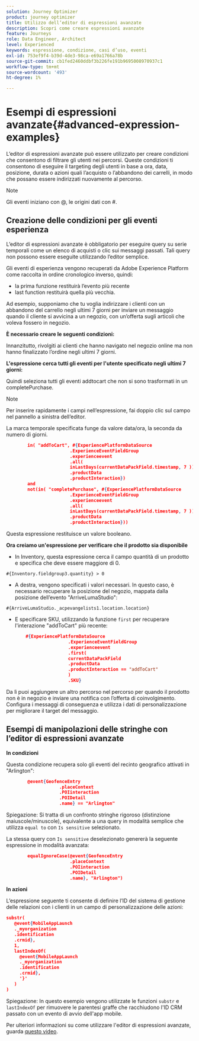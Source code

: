 ```yaml
---
solution: Journey Optimizer
product: journey optimizer
title: Utilizzo dell’editor di espressioni avanzate
description: Scopri come creare espressioni avanzate
feature: Journeys
role: Data Engineer, Architect
level: Experienced
keywords: espressione, condizione, casi d’uso, eventi
exl-id: 753ef9f4-b39d-4de3-98ca-e69a1766a78b
source-git-commit: cb1fed2460ddbf3b226fe191b9695008970937c1
workflow-type: tm+mt
source-wordcount: '493'
ht-degree: 1%

---
```


# Esempi di espressioni avanzate{#advanced-expression-examples}

L’editor di espressioni avanzate può essere utilizzato per creare condizioni che consentono di filtrare gli utenti nei percorsi. Queste condizioni ti consentono di eseguire il targeting degli utenti in base a ora, data, posizione, durata o azioni quali l’acquisto o l’abbandono dei carrelli, in modo che possano essere indirizzati nuovamente al percorso.

>[!NOTE]
>
>Gli eventi iniziano con @, le origini dati con #.

## Creazione delle condizioni per gli eventi esperienza

L’editor di espressioni avanzate è obbligatorio per eseguire query su serie temporali come un elenco di acquisti o clic sui messaggi passati. Tali query non possono essere eseguite utilizzando l’editor semplice.

Gli eventi di esperienza vengono recuperati da Adobe Experience Platform come raccolta in ordine cronologico inverso, quindi:

* la prima funzione restituirà l’evento più recente
* last function restituirà quella più vecchia.

Ad esempio, supponiamo che tu voglia indirizzare i clienti con un abbandono del carrello negli ultimi 7 giorni per inviare un messaggio quando il cliente si avvicina a un negozio, con un’offerta sugli articoli che voleva fossero in negozio.

**È necessario creare le seguenti condizioni:**

Innanzitutto, rivolgiti ai clienti che hanno navigato nel negozio online ma non hanno finalizzato l’ordine negli ultimi 7 giorni.

<!--**This expression looks for a specified value in a string value:**

`In (“addToCart”, #{field reference from experience event})`-->

**L&#39;espressione cerca tutti gli eventi per l&#39;utente specificato negli ultimi 7 giorni:**

Quindi seleziona tutti gli eventi addtocart che non si sono trasformati in un completePurchase.

>[!NOTE]
>
>Per inserire rapidamente i campi nell’espressione, fai doppio clic sul campo nel pannello a sinistra dell’editor.

La marca temporale specificata funge da valore data/ora, la seconda da numero di giorni.

```json
        in( "addToCart", #{ExperiencePlatformDataSource
                        .ExperienceEventFieldGroup
                        .experienceevent
                        .all(
                        inLastDays(currentDataPackField.timestamp, 7 ))
                        .productData
                        .productInteraction})
        and
        not(in( "completePurchase", #{ExperiencePlatformDataSource
                        .ExperienceEventFieldGroup
                        .experienceevent
                        .all(
                        inLastDays(currentDataPackField.timestamp, 7 ))
                        .productData
                        .productInteraction}))
```

Questa espressione restituisce un valore booleano.

**Ora creiamo un&#39;espressione per verificare che il prodotto sia disponibile**

* In Inventory, questa espressione cerca il campo quantità di un prodotto e specifica che deve essere maggiore di 0.

`#{Inventory.fieldgroup3.quantity} > 0`

* A destra, vengono specificati i valori necessari. In questo caso, è necessario recuperare la posizione del negozio, mappata dalla posizione dell’evento &quot;ArriveLumaStudio&quot;:

`#{ArriveLumaStudio._acpevangelists1.location.location}`

* E specificare SKU, utilizzando la funzione `first` per recuperare l&#39;interazione &quot;addToCart&quot; più recente:

  ```json
      #{ExperiencePlatformDataSource
                      .ExperienceEventFieldGroup
                      .experienceevent
                      .first(
                      currentDataPackField
                      .productData
                      .productInteraction == "addToCart"
                      )
                      .SKU}
  ```

Da lì puoi aggiungere un altro percorso nel percorso per quando il prodotto non è in negozio e inviare una notifica con l’offerta di coinvolgimento. Configura i messaggi di conseguenza e utilizza i dati di personalizzazione per migliorare il target del messaggio.

## Esempi di manipolazioni delle stringhe con l’editor di espressioni avanzate

**In condizioni**

Questa condizione recupera solo gli eventi del recinto geografico attivati in &quot;Arlington&quot;:

```json
        @event{GeofenceEntry
                    .placeContext
                    .POIinteraction
                    .POIDetail
                    .name} == "Arlington"
```

Spiegazione: Si tratta di un confronto stringhe rigoroso (distinzione maiuscole/minuscole), equivalente a una query in modalità semplice che utilizza `equal to` con `Is sensitive` selezionato.

La stessa query con `Is sensitive` deselezionato genererà la seguente espressione in modalità avanzata:

```json
        equalIgnoreCase(@event{GeofenceEntry
                        .placeContext
                        .POIinteraction
                        .POIDetail
                        .name}, "Arlington")
```

**In azioni**

L’espressione seguente ti consente di definire l’ID del sistema di gestione delle relazioni con i clienti in un campo di personalizzazione delle azioni:

```json
substr(
   @event{MobileAppLaunch
   ._myorganization
   .identification
   .crmid},
   1, 
   lastIndexOf(
     @event{MobileAppLaunch
     ._myorganization
     .identification
     .crmid},
     '}'
   )
)
```

Spiegazione: In questo esempio vengono utilizzate le funzioni `substr` e `lastIndexOf` per rimuovere le parentesi graffe che racchiudono l&#39;ID CRM passato con un evento di avvio dell&#39;app mobile.

Per ulteriori informazioni su come utilizzare l&#39;editor di espressioni avanzate, guarda [questo video](https://experienceleague.adobe.com/docs/journey-optimizer-learn/tutorials/create-journeys/introduction-to-building-a-journey.html?lang=it).
